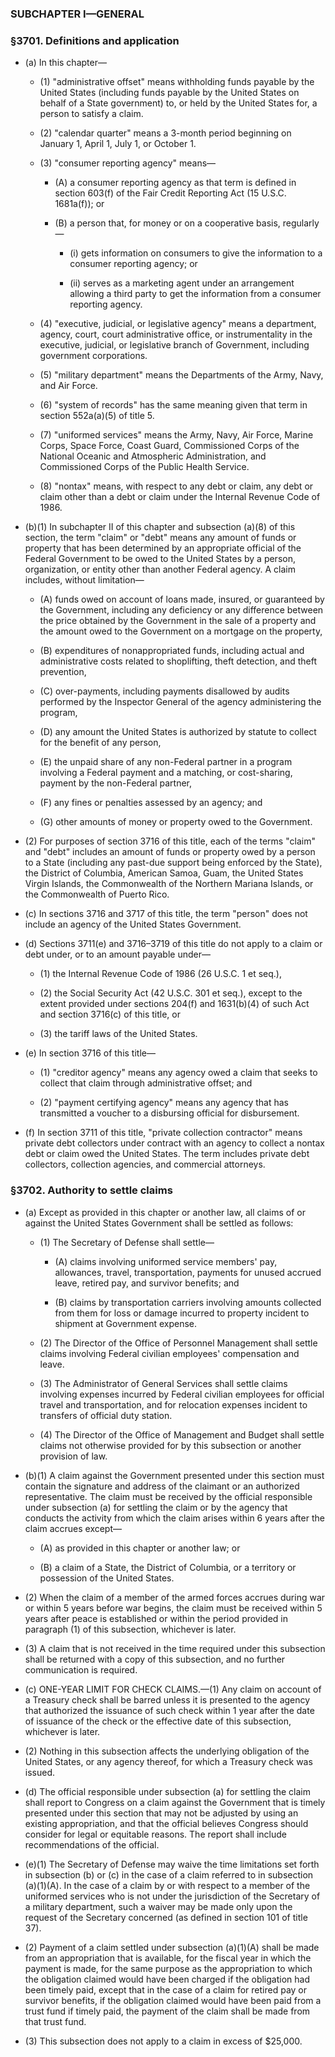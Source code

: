 ### SUBCHAPTER I—GENERAL

### §3701. Definitions and application
* (a) In this chapter—

  * (1) "administrative offset" means withholding funds payable by the United States (including funds payable by the United States on behalf of a State government) to, or held by the United States for, a person to satisfy a claim.

  * (2) "calendar quarter" means a 3-month period beginning on January 1, April 1, July 1, or October 1.

  * (3) "consumer reporting agency" means—

    * (A) a consumer reporting agency as that term is defined in section 603(f) of the Fair Credit Reporting Act (15 U.S.C. 1681a(f)); or

    * (B) a person that, for money or on a cooperative basis, regularly—

      * (i) gets information on consumers to give the information to a consumer reporting agency; or

      * (ii) serves as a marketing agent under an arrangement allowing a third party to get the information from a consumer reporting agency.


  * (4) "executive, judicial, or legislative agency" means a department, agency, court, court administrative office, or instrumentality in the executive, judicial, or legislative branch of Government, including government corporations.

  * (5) "military department" means the Departments of the Army, Navy, and Air Force.

  * (6) "system of records" has the same meaning given that term in section 552a(a)(5) of title 5.

  * (7) "uniformed services" means the Army, Navy, Air Force, Marine Corps, Space Force, Coast Guard, Commissioned Corps of the National Oceanic and Atmospheric Administration, and Commissioned Corps of the Public Health Service.

  * (8) "nontax" means, with respect to any debt or claim, any debt or claim other than a debt or claim under the Internal Revenue Code of 1986.


* (b)(1) In subchapter II of this chapter and subsection (a)(8) of this section, the term "claim" or "debt" means any amount of funds or property that has been determined by an appropriate official of the Federal Government to be owed to the United States by a person, organization, or entity other than another Federal agency. A claim includes, without limitation—

  * (A) funds owed on account of loans made, insured, or guaranteed by the Government, including any deficiency or any difference between the price obtained by the Government in the sale of a property and the amount owed to the Government on a mortgage on the property,

  * (B) expenditures of nonappropriated funds, including actual and administrative costs related to shoplifting, theft detection, and theft prevention,

  * (C) over-payments, including payments disallowed by audits performed by the Inspector General of the agency administering the program,

  * (D) any amount the United States is authorized by statute to collect for the benefit of any person,

  * (E) the unpaid share of any non-Federal partner in a program involving a Federal payment and a matching, or cost-sharing, payment by the non-Federal partner,

  * (F) any fines or penalties assessed by an agency; and

  * (G) other amounts of money or property owed to the Government.


* (2) For purposes of section 3716 of this title, each of the terms "claim" and "debt" includes an amount of funds or property owed by a person to a State (including any past-due support being enforced by the State), the District of Columbia, American Samoa, Guam, the United States Virgin Islands, the Commonwealth of the Northern Mariana Islands, or the Commonwealth of Puerto Rico.

* (c) In sections 3716 and 3717 of this title, the term "person" does not include an agency of the United States Government.

* (d) Sections 3711(e) and 3716–3719 of this title do not apply to a claim or debt under, or to an amount payable under—

  * (1) the Internal Revenue Code of 1986 (26 U.S.C. 1 et seq.),

  * (2) the Social Security Act (42 U.S.C. 301 et seq.), except to the extent provided under sections 204(f) and 1631(b)(4) of such Act and section 3716(c) of this title, or

  * (3) the tariff laws of the United States.


* (e) In section 3716 of this title—

  * (1) "creditor agency" means any agency owed a claim that seeks to collect that claim through administrative offset; and

  * (2) "payment certifying agency" means any agency that has transmitted a voucher to a disbursing official for disbursement.


* (f) In section 3711 of this title, "private collection contractor" means private debt collectors under contract with an agency to collect a nontax debt or claim owed the United States. The term includes private debt collectors, collection agencies, and commercial attorneys.

### §3702. Authority to settle claims
* (a) Except as provided in this chapter or another law, all claims of or against the United States Government shall be settled as follows:

  * (1) The Secretary of Defense shall settle—

    * (A) claims involving uniformed service members' pay, allowances, travel, transportation, payments for unused accrued leave, retired pay, and survivor benefits; and

    * (B) claims by transportation carriers involving amounts collected from them for loss or damage incurred to property incident to shipment at Government expense.


  * (2) The Director of the Office of Personnel Management shall settle claims involving Federal civilian employees' compensation and leave.

  * (3) The Administrator of General Services shall settle claims involving expenses incurred by Federal civilian employees for official travel and transportation, and for relocation expenses incident to transfers of official duty station.

  * (4) The Director of the Office of Management and Budget shall settle claims not otherwise provided for by this subsection or another provision of law.


* (b)(1) A claim against the Government presented under this section must contain the signature and address of the claimant or an authorized representative. The claim must be received by the official responsible under subsection (a) for settling the claim or by the agency that conducts the activity from which the claim arises within 6 years after the claim accrues except—

  * (A) as provided in this chapter or another law; or

  * (B) a claim of a State, the District of Columbia, or a territory or possession of the United States.


* (2) When the claim of a member of the armed forces accrues during war or within 5 years before war begins, the claim must be received within 5 years after peace is established or within the period provided in paragraph (1) of this subsection, whichever is later.

* (3) A claim that is not received in the time required under this subsection shall be returned with a copy of this subsection, and no further communication is required.

* (c) ONE-YEAR LIMIT FOR CHECK CLAIMS.—(1) Any claim on account of a Treasury check shall be barred unless it is presented to the agency that authorized the issuance of such check within 1 year after the date of issuance of the check or the effective date of this subsection, whichever is later.

* (2) Nothing in this subsection affects the underlying obligation of the United States, or any agency thereof, for which a Treasury check was issued.

* (d) The official responsible under subsection (a) for settling the claim shall report to Congress on a claim against the Government that is timely presented under this section that may not be adjusted by using an existing appropriation, and that the official believes Congress should consider for legal or equitable reasons. The report shall include recommendations of the official.

* (e)(1) The Secretary of Defense may waive the time limitations set forth in subsection (b) or (c) in the case of a claim referred to in subsection (a)(1)(A). In the case of a claim by or with respect to a member of the uniformed services who is not under the jurisdiction of the Secretary of a military department, such a waiver may be made only upon the request of the Secretary concerned (as defined in section 101 of title 37).

* (2) Payment of a claim settled under subsection (a)(1)(A) shall be made from an appropriation that is available, for the fiscal year in which the payment is made, for the same purpose as the appropriation to which the obligation claimed would have been charged if the obligation had been timely paid, except that in the case of a claim for retired pay or survivor benefits, if the obligation claimed would have been paid from a trust fund if timely paid, the payment of the claim shall be made from that trust fund.

* (3) This subsection does not apply to a claim in excess of $25,000.